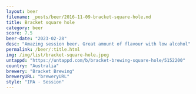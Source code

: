 ```yaml
---
layout: beer
filename: _posts/beer/2016-11-09-bracket-square-hole.md
title: Bracket square hole
category: beer
score: 7.5
beer-date: "2023-02-28"
desc: "Amazing session beer. Great amount of flavour with low alcohol"
permalink: /beer/:title.html
img: /img/list/bracket-square-hole.jpeg
untappd: "https://untappd.com/b/bracket-brewing-square-hole/5152200"
country: "Australia"
brewery: "Bracket Brewing"
breweryURL: "breweryURL"
style: "IPA - Session"
---
```

